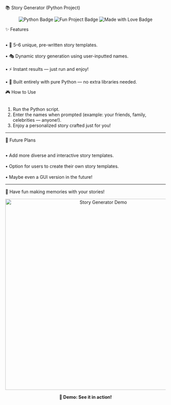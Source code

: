 📚 Story Generator (Python Project)

<p align="center">
  <img src="https://img.shields.io/badge/Python-3.x-blue?style=for-the-badge&logo=python" alt="Python Badge">
  <img src="https://img.shields.io/badge/Fun%20Project-%F0%9F%8E%83-lightgrey?style=for-the-badge" alt="Fun Project Badge">
  <img src="https://img.shields.io/badge/Made%20With-%E2%9D%A4-red?style=for-the-badge" alt="Made with Love Badge">
</p>

<p>

✨ Features<br><br>

• 📖 5–6 unique, pre-written story templates.<br>  
• 🎭 Dynamic story generation using user-inputted names.<br>  
• ⚡ Instant results — just run and enjoy!<br>  
• 🐍 Built entirely with pure Python — no extra libraries needed.<br>

</p>
<p>

🎮 How to Use<br><br>

1. Run the Python script.<br>  
2. Enter the names when prompted (example: your friends, family, celebrities — anyone!).<br>  
3. Enjoy a personalized story crafted just for you!<br>

</p>

---

<p>

🚀 Future Plans<br><br>

• Add more diverse and interactive story templates.<br>  
• Option for users to create their own story templates.<br>  
• Maybe even a GUI version in the future!<br>

</p>

---

<p>

🌟 Have fun making memories with your stories!<br>

</p>

<p align="center">
  <img src="assets/demo.gif" alt="Story Generator Demo" width="600">
</p>

<p align="center">
  <b>🎥 Demo: See it in action!</b>
</p>

